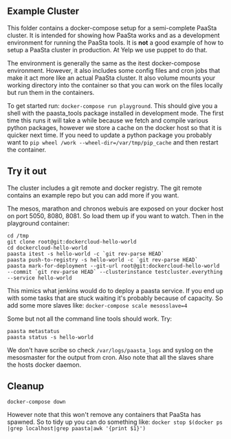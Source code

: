 ## Example Cluster

This folder contains a docker-compose setup for a semi-complete PaaSta cluster. It is intended for showing how PaaSta works and as a development environment for running the PaaSta tools. It is **not** a good example of how to setup a PaaSta cluster in production. At Yelp we use puppet to do that.

The environment is generally the same as the itest docker-compose environment. However, it also includes some config files and cron jobs that make it act more like an actual PaaSta cluster. It also volume mounts your working directory into the container so that you can work on the files locally but run them in the containers.

To get started run: `docker-compose run playground`. This should give you a shell with the paasta_tools package installed in development mode. The first time this runs it will take a while because we fetch and compile various python packages, however we store a cache on the docker host so that it is quicker next time. If you need to update a python package you probably want to `pip wheel /work --wheel-dir=/var/tmp/pip_cache` and then restart the container.

## Try it out
The cluster includes a git remote and docker registry. The git remote contains an example repo but you can add more if you want.

The mesos, marathon and chronos webuis are exposed on your docker host on port 5050, 8080, 8081. So load them up if you want to watch. Then in the playground container:

```
cd /tmp
git clone root@git:dockercloud-hello-world
cd dockercloud-hello-world
paasta itest -s hello-world -c `git rev-parse HEAD`
paasta push-to-registry -s hello-world -c `git rev-parse HEAD`
paasta mark-for-deployment --git-url root@git:dockercloud-hello-world --commit `git rev-parse HEAD` --clusterinstance testcluster.everything --service hello-world
```

This mimics what jenkins would do to deploy a paasta service. If you end up with some tasks that are stuck waiting it's probably because of capacity. So add some more slaves like: `docker-compose scale mesosslave=4`

Some but not all the command line tools should work. Try:
```
paasta metastatus
paasta status -s hello-world
```

We don't have scribe so check `/var/logs/paasta_logs` and syslog on the mesosmaster for the output from cron. Also note that all the slaves share the hosts docker daemon.

## Cleanup
`docker-compose down`

However note that this won't remove any containers that PaaSta has spawned. So to tidy up you can do something like: `docker stop $(docker ps |grep localhost|grep paasta|awk '{print $1}')`
